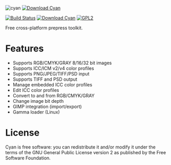 ![cyan](https://github.com/rodlie/cyan/raw/master/res/cyan-header.png)
[![Download Cyan](https://a.fsdn.com/con/app/sf-download-button)](https://sourceforge.net/projects/prepress/files/latest/download)

[![Build Status](https://travis-ci.org/rodlie/cyan.svg?branch=master)](https://travis-ci.org/rodlie/cyan)
[![Download Cyan](https://img.shields.io/sourceforge/dm/prepress.svg)](https://sourceforge.net/projects/prepress/files/latest/download)
[![GPL2](https://img.shields.io/github/license/rodlie/cyan.svg)](https://www.gnu.org/licenses/old-licenses/gpl-2.0.en.html)

Free cross-platform prepress toolkit.

# Features

* Supports RGB/CMYK/GRAY 8/16/32 bit images
* Supports ICC/ICM v2/v4 color profiles
* Supports PNG/JPEG/TIFF/PSD input
* Supports TIFF and PSD output
* Manage embedded ICC color profiles
* Edit ICC color profiles
* Convert to and from RGB/CMYK/GRAY
* Change image bit depth
* GIMP integration (import/export)
* Gamma loader (Linux)

# License
Cyan is free software: you can redistribute it and/or modify it under the terms of the GNU General Public License version 2 as published by the Free Software Foundation.

